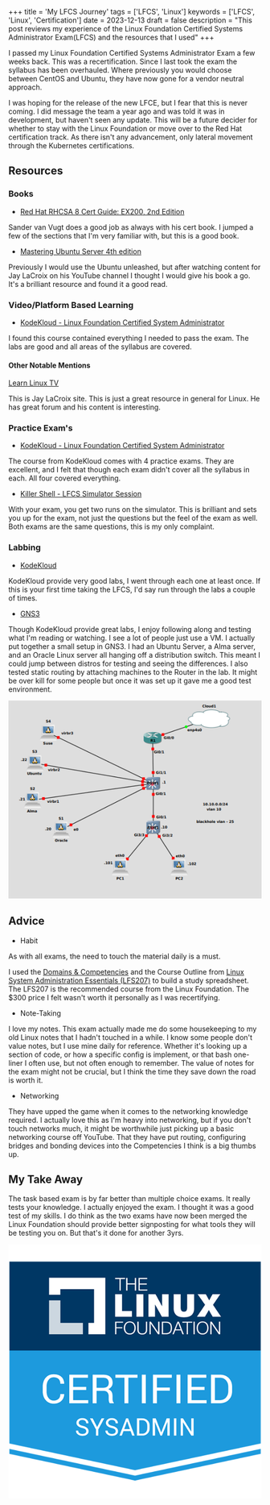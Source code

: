 +++
title = 'My LFCS Journey' 
tags = ['LFCS', 'Linux']
keywords = ['LFCS', 'Linux', 'Certification']
date  = 2023-12-13
draft = false
description = "This post reviews my experience of the Linux Foundation Certified Systems Administrator Exam(LFCS) and the resources that I used"
+++

I passed my Linux Foundation Certified Systems Administrator Exam a few weeks back. This was a recertification. Since I last took the exam the syllabus has been overhauled. Where previously you would choose between CentOS and Ubuntu, they have now gone for a vendor neutral approach. 

I was hoping for the release of the new LFCE, but I fear that this is never coming. I did message the team a year ago and was told it was in development, but haven't seen any update. This will be a future decider for whether to stay with the Linux Foundation or move over to the Red Hat certification track. As there isn't any advancement, only lateral movement through the Kubernetes certifications.


## Resources ##
### Books ###

* [Red Hat RHCSA 8 Cert Guide: EX200, 2nd Edition](https://www.informit.com/store/red-hat-rhcsa-8-cert-guide-ex200-9780137341627)

Sander van Vugt does a good job as always with his cert book. I jumped a few of the sections that I'm very familiar with, but this is a good book.

* [Mastering Ubuntu Server 4th edition](https://ubuntuserverbook.com/)

Previously I would use the Ubuntu unleashed, but after watching content for Jay LaCroix on his YouTube channel I thought I would give his book a go. It's a brilliant resource and found it a good read.


### Video/Platform Based Learning ###

* [KodeKloud - Linux Foundation Certified System Administrator](https://kodekloud.com/)

I found this course contained everything I needed to pass the exam. The labs are good and all areas of the syllabus are covered.

#### Other Notable Mentions ####

[Learn Linux TV](https://www.learnlinux.tv/)

This is Jay LaCroix site. This is just a great resource in general for Linux. He has great forum and his content is interesting.

### Practice Exam's ###

* [KodeKloud - Linux Foundation Certified System Administrator](https://kodekloud.com/)

The course from KodeKloud comes with 4 practice exams. They are excellent, and I felt that though each exam didn't cover all the syllabus in each. All four covered everything.

* [Killer Shell - LFCS Simulator Session](https://killer.sh)

With your exam, you get two runs on the simulator. This is brilliant and sets you up for the exam, not just the questions but the feel of the exam as well. Both exams are the same questions, this is my only complaint.

### Labbing ###

* [KodeKloud](https://kodekloud.com/)

KodeKloud provide very good labs, I went through each one at least once. If this is your first time taking the LFCS, I'd say run through the labs a couple of times.

* [GNS3](https://gns3.com/)

Though KodeKloud provide great labs, I enjoy following along and testing what I'm reading or watching. I see a lot of people just use a VM. I actually put together a small setup in GNS3. I had an Ubuntu Server, a Alma server, and an Oracle Linux server all hanging off a distribution switch. This meant I could jump between distros for testing and seeing the differences. I also tested static routing by attaching machines to the Router in the lab. It might be over kill for some people but once it was set up it gave me a good test environment.

![GNS3 LFCS Lab Topology](lfcs-lab-top.png)

## Advice ##

* Habit

As with all exams, the need to touch the material daily is a must.

I used the [Domains & Competencies](https://training.linuxfoundation.org/certification/linux-foundation-certified-sysadmin-lfcs/) and the Course Outline from [Linux System Administration Essentials (LFS207)](https://training.linuxfoundation.org/training/linux-system-administration-essentials-lfs207/) to build a study spreadsheet. The LFS207 is the recommended course from the Linux Foundation. The $300 price I felt wasn't worth it personally as I was recertifying.

* Note-Taking

I love my notes. This exam actually made me do some housekeeping to my old Linux notes that I hadn't touched in a while. I know some people don't value notes, but I use mine daily for reference. Whether it's looking up a section of code, or how a specific config is implement, or that bash one-liner I often use, but not often enough to remember. The value of notes for the exam might not be crucial, but I think the time they save down the road is worth it. 

* Networking

They have upped the game when it comes to the networking knowledge required. I actually love this as I'm heavy into networking, but if you don't touch networks much, it might be worthwhile just picking up a basic networking course off YouTube. That they have put routing, configuring bridges and bonding devices into the Competencies I think is a big thumbs up.

## My Take Away ##

The task based exam is by far better than multiple choice exams. It really tests your knowledge. I actually enjoyed the exam. I thought it was a good test of my skills. I do think as the two exams have now been merged the Linux Foundation should provide better signposting for what tools they will be testing you on. But that's it done for another 3yrs.

![Linux Foundation Certified System Administrator](lfcs-badge.png)
